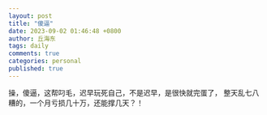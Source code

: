```yaml
---
layout: post
title: "傻逼"
date: 2023-09-02 01:46:48 +0800
author: 丘海东 
tags: daily
comments: true
categories: personal
published: true
---
```

操，傻逼，这帮叼毛，迟早玩死自己，不是迟早，是很快就完蛋了， 整天乱七八糟的，一个月亏损几十万，还能撑几天？！
